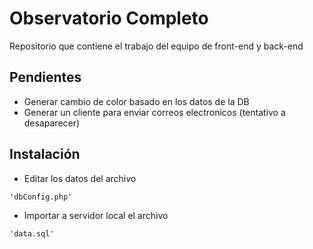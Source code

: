# Observatorio Completo

Repositorio que contiene el trabajo del equipo de front-end y back-end

## Pendientes

* Generar cambio de color basado en los datos de la DB
* Generar un cliente para enviar correos electronicos (tentativo a desaparecer)

## Instalación

* Editar los datos del archivo

```
'dbConfig.php'
```

* Importar a servidor local el archivo

```
'data.sql'
```
